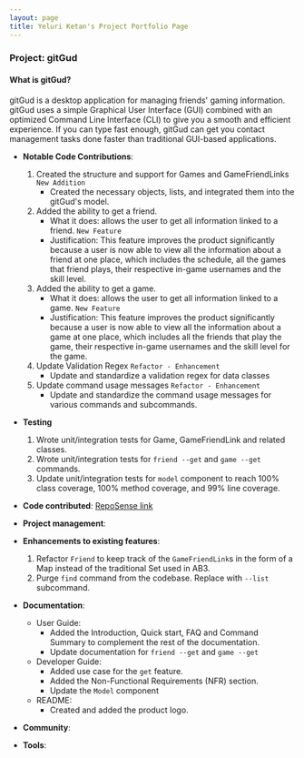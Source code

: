 ```yaml
---
layout: page
title: Yeluri Ketan's Project Portfolio Page
---
```


### Project: gitGud

#### What is gitGud?

gitGud is a desktop application for managing friends' gaming information. gitGud uses a simple Graphical User Interface
(GUI) combined with an optimized Command Line Interface (CLI) to give you a smooth and efficient experience. If you can
type fast enough, gitGud can get you contact management tasks done faster than traditional GUI-based applications.

* **Notable Code Contributions**:
    1. Created the structure and support for Games and GameFriendLinks `New Addition`
       - Created the necessary objects, lists, and integrated them into the gitGud's model.
    2. Added the ability to get a friend.
       - What it does: allows the user to get all information linked to a friend. `New Feature`
       - Justification: This feature improves the product significantly because a user is now able to view all the information
       about a friend at one place, which includes the schedule, all the games that friend plays, their respective in-game
       usernames and the skill level.
    3. Added the ability to get a game.
       - What it does: allows the user to get all information linked to a game. `New Feature`
       - Justification: This feature improves the product significantly because a user is now able to view all the information
       about a game at one place, which includes all the friends that play the game, their respective in-game usernames
       and the skill level for the game.
    4. Update Validation Regex `Refactor - Enhancement`
       - Update and standardize a validation regex for data classes
    5. Update command usage messages `Refactor - Enhancement`
       - Update and standardize the command usage messages for various commands and subcommands.

* **Testing**
    1. Wrote unit/integration tests for Game, GameFriendLink and related classes.
    2. Wrote unit/integration tests for `friend --get` and `game --get` commands.
    3. Update unit/integration tests for `model` component to reach 100% class coverage, 100% method coverage, and 99% line coverage.

* **Code contributed**: [RepoSense link](https://nus-cs2103-ay2122s1.github.io/tp-dashboard/?search=YeluriKetan&sort=groupTitle&sortWithin=title&timeframe=commit&mergegroup=&groupSelect=groupByRepos&breakdown=true&checkedFileTypes=docs~functional-code~test-code~other&since=2021-09-17&tabOpen=true&tabType=authorship&zFR=false&tabAuthor=YeluriKetan&tabRepo=AY2122S1-CS2103T-W13-4%2Ftp%5Bmaster%5D&authorshipIsMergeGroup=false&authorshipFileTypes=&authorshipIsBinaryFileTypeChecked=false)

* **Project management**:

* **Enhancements to existing features**:
    1. Refactor `Friend` to keep track of the `GameFriendLink`s in the form of a Map instead of the traditional Set used in AB3.
    2. Purge `find` command from the codebase. Replace with `--list` subcommand.

* **Documentation**:
    * User Guide:
        * Added the Introduction, Quick start, FAQ and Command Summary to complement the rest of the documentation.
        * Update documentation for `friend --get` and `game --get`
    * Developer Guide:
        * Added use case for the `get` feature.
        * Added the Non-Functional Requirements (NFR) section.
        * Update the `Model` component
    * README:
        * Created and added the product logo.

* **Community**:

* **Tools**:
